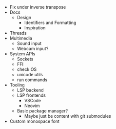 - Fix under inverse transpose
- Docs
  - Design
    - Identifiers and Formatting
    - Inspiration
- Threads
- Multimedia
  - Sound input
  - Webcam input?
- System APIs
  - Sockets
  - FFI
  - check OS
  - unicode utils
  - run commands
- Tooling
  - LSP backend
  - LSP frontends
    - VSCode
    - Neovim
  - Basic package manager?
    - Maybe just be content with git submodules
- Custom monospace font
